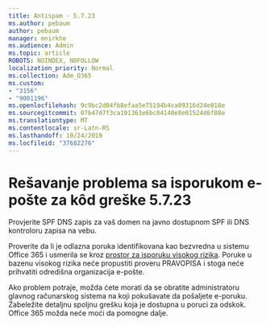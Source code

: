 ```yaml
---
title: Antispam - 5.7.23
ms.author: pebaum
author: pebaum
manager: mnirkhe
ms.audience: Admin
ms.topic: article
ROBOTS: NOINDEX, NOFOLLOW
localization_priority: Normal
ms.collection: Adm_O365
ms.custom:
- "3156"
- "9001196"
ms.openlocfilehash: 9c9bc2d04fb8efaa5e75194b4ca09316d24e018e
ms.sourcegitcommit: 07b47d7f3ca191363e6bc84140e8e01524d6f08e
ms.translationtype: MT
ms.contentlocale: sr-Latn-RS
ms.lasthandoff: 10/24/2019
ms.locfileid: "37682276"
---
```

# <a name="fix-email-delivery-issues-for-error-code-5723"></a>Rešavanje problema sa isporukom e-pošte za kôd greške 5.7.23

Provjerite SPF DNS zapis za vaš domen na javno dostupnom SPF ili DNS kontroloru zapisa na vebu.

Proverite da li je odlazna poruka identifikovana kao bezvredna u sistemu Office 365 i usmerila se kroz [prostor za isporuku visokog rizika](https://docs.microsoft.com/office365/SecurityCompliance/high-risk-delivery-pool-for-outbound-messages). Poruke u bazenu visokog rizika neće propustiti proveru PRAVOPISA i stoga neće prihvatiti odredišna organizacija e-pošte.

Ako problem potraje, možda ćete morati da se obratite administratoru glavnog računarskog sistema na koji pokušavate da pošaljete e-poruku. Zabeležite detaljnu spoljnu grešku koja je dostupna u poruci za odskok.  Office 365 možda neće moći da pomogne dalje.